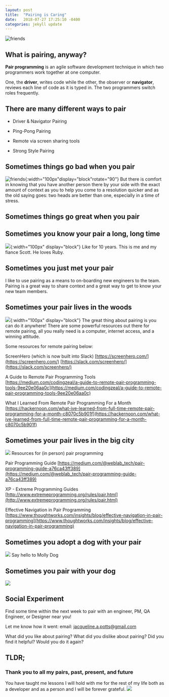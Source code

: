 ```yaml
---
layout: post
title:  "Pairing is Caring"
date:   2018-07-27 17:25:10 -0400
categories: jekyll update
---
```


![friends][fry-pairing]

## What is pairing, anyway?
**Pair programming** is an agile software development technique in which two programmers work together at one computer.

One, the **driver**, writes code while the other, the observer or **navigator**, reviews each line of code as it is typed in. The two programmers switch roles frequently.

## There are many different ways to pair
 - Driver & Navigator Pairing

 - Ping-Pong Pairing

 - Remote via screen sharing tools

 - Strong Style Pairing


## Sometimes things go bad when you pair
![friends][bad-pairing]{:width="100px"display="block"rotate="90"}
But there is comfort in knowing that you have another person there by your side with the exact amount of context as you to help you come to a resolution quicker and as the old saying goes: two heads are better than one, especially in a time of stress.

## Sometimes things go great when you pair


## Sometimes you know your pair a long, long time
![][partner-pairing]{:width="100px" display="block"}
Like for 10 years. This is me and my fiance Scott. He loves Ruby.

## Sometimes you just met your pair
I like to use pairing as a means to on-boarding new engineers to the team. Pairing is a great way to share context and a great way to get to know your new team members.

## Sometimes your pair lives in the woods
![][woods-pairing]{:width="100px" display="block"}
The great thing about pairing is you can do it anywhere! There are some powerful resources out there for remote pairing, all you really need is a computer, internet access, and a winning attitude.

Some resources for remote pairing below:

ScreenHero (which is now built into Slack)
[https://screenhero.com/](https://screenhero.com/)
[https://slack.com/screenhero/](https://slack.com/screenhero/)


A Guide to Remote Pair Programming Tools
[https://medium.com/codingzeal/a-guide-to-remote-pair-programming-tools-9ee20e06aa0c](https://medium.com/codingzeal/a-guide-to-remote-pair-programming-tools-9ee20e06aa0c)

What I Learned From Remote Pair Programming For a Month
[https://hackernoon.com/what-ive-learned-from-full-time-remote-pair-programming-for-a-month-c8070c5b901f](https://hackernoon.com/what-ive-learned-from-full-time-remote-pair-programming-for-a-month-c8070c5b901f)

## Sometimes your pair lives in the big city
![][local-pairing]
Resources for (in person) pair programming

Pair Programming Guide
[https://medium.com/@weblab_tech/pair-programming-guide-a76ca43ff389](https://medium.com/@weblab_tech/pair-programming-guide-a76ca43ff389)

XP - Extreme Programming Guides
[http://www.extremeprogramming.org/rules/pair.html](http://www.extremeprogramming.org/rules/pair.html)

Effective Navigation in Pair Programming
[https://www.thoughtworks.com/insights/blog/effective-navigation-in-pair-programming](https://www.thoughtworks.com/insights/blog/effective-navigation-in-pair-programming)


## Sometimes you adopt a dog with your pair
![][molly-dog]
Say hello to Molly Dog


## Sometimes you pair with your dog
![][molly-pairing]


## Social Experiment
Find some time within the next week to pair with an engineer, PM, QA Engineer, or Designer near you!

Let me know how it went:
email: [jacqueline.a.potts@gmail.com](mailto:jacqueline.a.potts@gmail.com)

What did you like about pairing?
What did you dislike about pairing?
Did you find it helpful?
Would you do it again?

## TLDR;
### Thank you to all my pairs, past, present, and future
You have taught me lessons I will hold with me for the rest of my life both as a developer and as a person and I will be forever grateful.
![][pairing-love]

[fry-pairing]: ../../../../../assets/pairing_is_caring/fry-pairing.jpg
[bad-pairing]: ../../../../../assets/pairing_is_caring/bad_pairing.jpg
[partner-pairing]: ../../../../../assets/pairing_is_caring/partner_pairing.png
[woods-pairing]: ../../../../../assets/pairing_is_caring/woods_pairing.png
[local-pairing]: ../../../../../assets/pairing_is_caring/local_pairing.png
[molly-dog]: ../../../../../assets/pairing_is_caring/molly_dog.jpg
[molly-pairing]: ../../../../../assets/pairing_is_caring/dogs_pairing.jpg
[pairing-love]: ../../../../../assets/pairing_is_caring/pairing_love.gif
